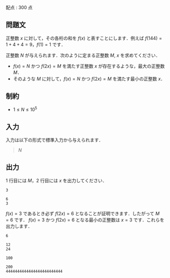 配点 : $300$ 点

## 問題文

正整数 $x$ に対して，その各桁の和を $f(x)$ と表すことにします．例えば $f(144) = 1+4+4 = 9$，$f(1)=1$ です．

正整数 $N$ が与えられます．次のように定まる正整数 $M$, $x$ を求めてください．

- $f(x)=N$ かつ $f(2x)=M$ を満たす正整数 $x$ が存在するような，最大の正整数 $M$．
- そのような $M$ に対して，$f(x)=N$ かつ $f(2x)=M$ を満たす最小の正整数 $x$．

## 制約

- $1\leq N\leq 10^5$

## 入力

入力は以下の形式で標準入力から与えられます．

> $N$

## 出力

$1$ 行目には $M$，$2$ 行目には $x$ を出力してください．

```input1
3
```

```output1
6
3
```

$f(x)=3$ であるとき必ず $f(2x) = 6$ となることが証明できます．したがって $M=6$ です．
$f(x)=3$ かつ $f(2x)=6$ となる最小の正整数は $x=3$ です．これらを出力します．

```input2
6
```

```output2
12
24
```

```input3
100
```

```output3
200
4444444444444444444444444
```
